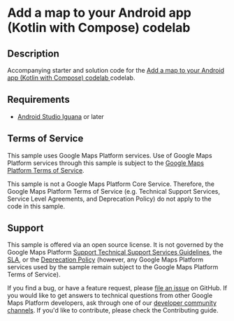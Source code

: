 Add a map to your Android app (Kotlin with Compose) codelab
======================================

## Description
Accompanying starter and solution code for the [Add a map to your Android app (Kotlin with Compose) codelab ][codelab] codelab.

## Requirements

* [Android Studio Iguana](https://developer.android.com/studio) or later

## Terms of Service

This sample uses Google Maps Platform services. Use of Google Maps Platform
services through this sample is subject to the
[Google Maps Platform Terms of Service](https://cloud.google.com/maps-platform/terms).

This sample is not a Google Maps Platform Core Service. Therefore, the
Google Maps Platform Terms of Service (e.g. Technical Support Services,
Service Level Agreements, and Deprecation Policy) do not apply to the code in this sample.

## Support

This sample is offered via an open source license. It is not governed by the
Google Maps Platform
[Support Technical Support Services Guidelines](https://cloud.google.com/maps-platform/terms/tssg),
the [SLA](https://cloud.google.com/maps-platform/terms/sla), or the
[Deprecation Policy](https://cloud.google.com/maps-platform/terms) (however, any
Google Maps Platform services used by the sample remain subject to the Google
Maps Platform Terms of Service).

If you find a bug, or have a feature request, please
[file an issue] on GitHub. If you would like to get answers to technical
questions from other Google Maps Platform developers, ask through one of our
[developer community channels](https://developers.google.com/maps/developer-community).
If you'd like to contribute, please check the Contributing guide.

[codelab]: https://developers.google.com/codelabs/maps-platform/maps-platform-101-compose#0
[file an issue]: https://github.com/googlemaps-samples/codelab-maps-platform-101-compose/issues
[pull request]: https://github.com/googlemaps-samples/codelab-maps-platform-101-compose/compare
[code of conduct]: CODE_OF_CONDUCT.md
